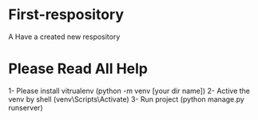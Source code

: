 # First-respository
 A Have a created new respository

# Please Read All Help

1- Please install vitrualenv (python -m venv [your dir name])
2- Active the venv by shell (venv\Scripts\Activate)
3- Run project (python manage.py runserver)